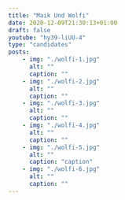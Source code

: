 ```yaml
---
title: "Maik Und Wolfi"
date: 2020-12-09T21:30:13+01:00
draft: false
youtube: "hy39-liUU-4"
type: "candidates"
posts:
    - img: "./wolfi-1.jpg"
      alt: ""
      caption: ""
    - img: "./wolfi-2.jpg"
      alt: ""
      caption: ""
    - img: "./wolfi-3.jpg"
      alt: ""
      caption: ""
    - img: "./wolfi-4.jpg"
      alt: ""
      caption: ""
    - img: "./wolfi-5.jpg"
      alt: ""
      caption: "caption"
    - img: "./wolfi-6.jpg"
      alt: ""
      caption: ""
---
```


